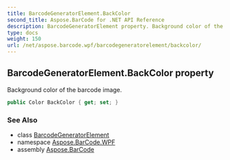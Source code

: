 ```yaml
---
title: BarcodeGeneratorElement.BackColor
second_title: Aspose.BarCode for .NET API Reference
description: BarcodeGeneratorElement property. Background color of the barcode image
type: docs
weight: 150
url: /net/aspose.barcode.wpf/barcodegeneratorelement/backcolor/
---
```

## BarcodeGeneratorElement.BackColor property

Background color of the barcode image.

```csharp
public Color BackColor { get; set; }
```

### See Also

* class [BarcodeGeneratorElement](../)
* namespace [Aspose.BarCode.WPF](../../barcodegeneratorelement/)
* assembly [Aspose.BarCode](../../../)


